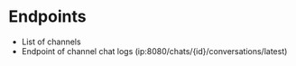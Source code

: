 # Endpoints
- List of channels
- Endpoint of channel chat logs (ip:8080/chats/{id}/conversations/latest)
